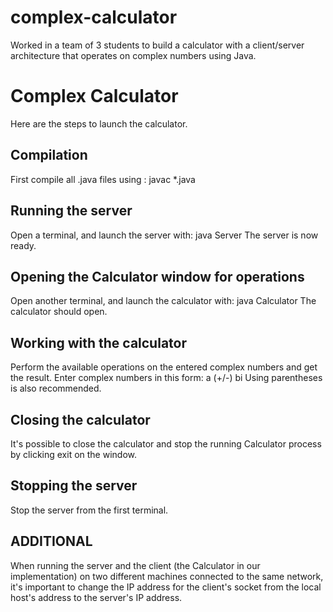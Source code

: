 # complex-calculator
Worked in a team of 3 students to build a calculator with a client/server architecture that operates on complex numbers using Java.

# Complex Calculator
Here are the steps to launch the calculator.


## Compilation
First compile all .java files using : javac *.java


## Running the server
Open a terminal, and launch the server with: java Server
The server is now ready.


## Opening the Calculator window for operations
Open another terminal, and launch the calculator with: java Calculator
The calculator should open.


## Working with the calculator
Perform the available operations on the entered complex numbers and get the result.
Enter complex numbers in this form: a (+/-) bi
Using parentheses is also recommended. 

## Closing the calculator
It's possible to close the calculator and stop the running Calculator process by clicking exit on the window.


## Stopping the server
Stop the server from the first terminal.


## ADDITIONAL
When running the server and the client (the Calculator in our implementation) on two different machines connected to the same network, it's important to change the IP address for the client's socket from the local host's address to the server's IP address.



